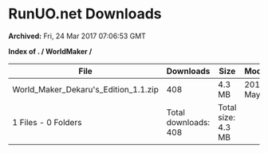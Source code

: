 # RunUO.net Downloads #

**Archived:** Fri, 24 Mar 2017 07:06:53 GMT

**Index of . / WorldMaker /**

| File |Downloads |Size |Modified |Description |
| ---- |  ---- |  ---- |  ---- |  ---- |
| World_Maker_Dekaru's_Edition_1.1.zip |408 |4.3 MB |2016-May-07 | |
| 1 Files - 0 Folders |Total downloads: 408 |Total size: 4.3 MB | | |
